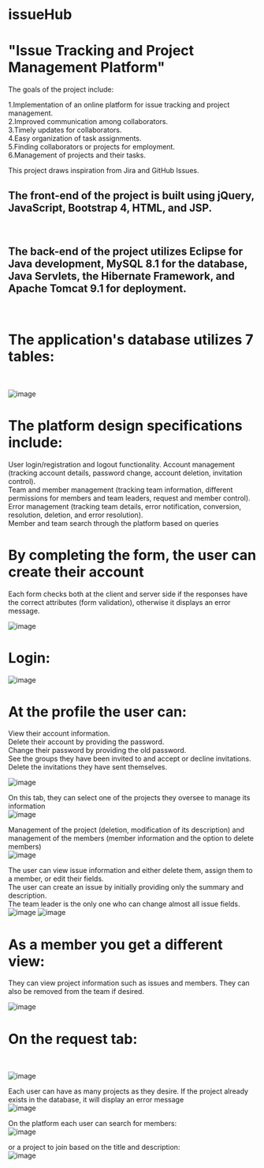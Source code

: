 # issueHub
<h1>"Issue Tracking and Project Management Platform"</h1>

The goals of the project include:

1.Implementation of an online platform for issue tracking and project management.<br>
2.Improved communication among collaborators.<br>
3.Timely updates for collaborators.<br>
4.Easy organization of task assignments.<br>
5.Finding collaborators or projects for employment.<br>
6.Management of projects and their tasks.<br>

This project draws inspiration from Jira and GitHub Issues.

<h2>The front-end of the project is built using <bold>jQuery</bold>, <bold>JavaScript</bold>, <bold>Bootstrap 4</bold>, <bold>HTML</bold>, and <bold>JSP</bold>.</h2><br>

<h2>The back-end of the project utilizes <bold>Eclipse for Java development</bold>, <bold>MySQL 8.1</bold> for the database, <bold>Java Servlets</bold>,
the <bold>Hibernate Framework</bold>, and <bold>Apache Tomcat</bold> 9.1 for deployment.</h2><br>

<h1>The application's database utilizes 7 tables:</h1><br>

![image](https://github.com/gtsoul-tech/issueHub/assets/56584633/474a254e-62ef-4dd8-bfce-cd7ded21c8b3)

<h1>The platform design specifications include:</h1>

User login/registration and logout functionality.
Account management (tracking account details, password change, account deletion, invitation control).<br>
Team and member management (tracking team information, different permissions for members and team leaders, request and member control).<br>
Error management (tracking team details, error notification, conversion, resolution, deletion, and error resolution).<br>
Member and team search through the platform based on queries<br>

<h1>By completing the form, the user can create their account</h1>
Each form checks both at the client and server side if the responses have the correct attributes (form validation), otherwise it displays an error message.<br>

![image](https://github.com/gtsoul-tech/issueHub/assets/56584633/5a63290d-4649-4859-a806-dcd741f554f6)

<h1>Login:</h1>

![image](https://github.com/gtsoul-tech/issueHub/assets/56584633/36b220a2-5edb-4521-b134-2f136f5eba38)

<h1>At the profile the user can:</h1>
View their account information.<br>
Delete their account by providing the password.<br>
Change their password by providing the old password.<br>
See the groups they have been invited to and accept or decline invitations.<br>
Delete the invitations they have sent themselves.<br>

![image](https://github.com/gtsoul-tech/issueHub/assets/56584633/2173a5ed-adf6-467a-9a62-fdde8a310836)

On this tab, they can select one of the projects they oversee to manage its information<br>
![image](https://github.com/gtsoul-tech/issueHub/assets/56584633/f6389102-2d2e-4230-9746-f43e4510b7d8)

Management of the project (deletion, modification of its description) and management of the members (member information and the option to delete members)<br>
![image](https://github.com/gtsoul-tech/issueHub/assets/56584633/fc8afdfd-d592-4057-82ab-f5dd38b9553b)


The user can view issue information and either delete them, assign them to a member, or edit their fields.<br>
The user can create an issue by initially providing only the summary and description.<br>
The team leader is the only one who can change almost all issue fields.<br>
![image](https://github.com/gtsoul-tech/issueHub/assets/56584633/3a8de3d9-7206-4057-9497-d000200e0788)
![image](https://github.com/gtsoul-tech/issueHub/assets/56584633/e067b532-13b9-412c-8704-f7f502092bca)

<h1>As a member you get a different view:</h1>
They can view project information such as issues and members. They can also be removed from the team if desired.<br>

![image](https://github.com/gtsoul-tech/issueHub/assets/56584633/adf25977-5271-4fd6-9a5a-d3199f01da8b)

<h1>On the request tab:</h1><br>

![image](https://github.com/gtsoul-tech/issueHub/assets/56584633/54cd3c62-2ce3-4333-89de-208b20561c6d)

Each user can have as many projects as they desire. If the project already exists in the database, it will display an error message<br>
![image](https://github.com/gtsoul-tech/issueHub/assets/56584633/57f007be-d1d4-4393-839a-9fc3aa7a8f75)

On the platform each user can search for members:<br>
![image](https://github.com/gtsoul-tech/issueHub/assets/56584633/44aa1870-95e1-4bbd-a5a1-db646f0f0fa8)

or a project to join based on the title and description:<br>
![image](https://github.com/gtsoul-tech/issueHub/assets/56584633/b796602e-138f-4e95-a05b-7544e7235a47)


